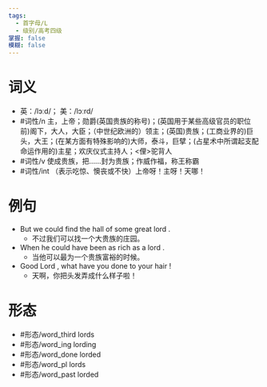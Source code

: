 ```yaml
---
tags:
  - 首字母/L
  - 级别/高考四级
掌握: false
模糊: false
---
```

# 词义
- 英：/lɔːd/； 美：/lɔːrd/
- #词性/n  主，上帝；勋爵(英国贵族的称号)；(英国用于某些高级官员的职位前)阁下，大人，大臣；（中世纪欧洲的）领主；(英国)贵族；(工商业界的)巨头，大王；(在某方面有特殊影响的)大师，泰斗，巨擘；(占星术中所谓起支配命运作用的)主星；欢庆仪式主持人；<俚>驼背人
- #词性/v  使成贵族，把……封为贵族；作威作福，称王称霸
- #词性/int  （表示吃惊、懊丧或不快）上帝呀！主呀！天哪！
# 例句
- But we could find the hall of some great lord .
	- 不过我们可以找一个大贵族的庄园。
- When he could have been as rich as a lord .
	- 当他可以最为一个贵族富裕的时候。
- Good Lord , what have you done to your hair !
	- 天啊，你把头发弄成什么样子啦！
# 形态
- #形态/word_third lords
- #形态/word_ing lording
- #形态/word_done lorded
- #形态/word_pl lords
- #形态/word_past lorded
